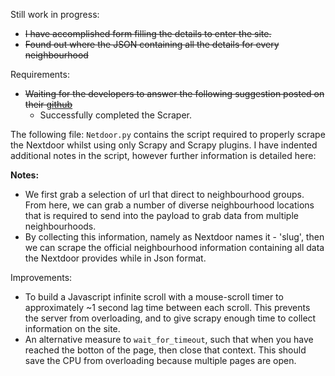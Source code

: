 Still work in progress:

- ~~I have accomplished form filling the details to enter the site.~~
- ~~Found out where the JSON containing all the details for every neighbourhood~~

Requirements:  
- ~~Waiting for the developers to answer the following suggestion posted on their [github](https://github.com/scrapy-plugins/scrapy-playwright/issues/61)~~
  - Successfully completed the Scraper.

The following file: `Netdoor.py` contains the script required to properly scrape the Nextdoor whilst using only Scrapy and Scrapy plugins. I have indented additional notes in the script, however further information is detailed here:

**Notes:**
- We first grab a selection of url that direct to neighbourhood groups. From here, we can grab a number of diverse neighbourhood locations that is required to send into the payload to grab data from multiple neighbourhoods.
- By collecting this information, namely as Nextdoor names it - 'slug', then we can scrape the official neighbourhood information containing all data the Nextdoor provides while in Json format.  

Improvements:
  - To build a Javascript infinite scroll with a mouse-scroll timer to approximately ~1 second lag time between each scroll. This prevents the server from overloading, and to give scrapy enough time to collect information on the site.
  - An alternative measure to `wait_for_timeout`, such that when you have reached the botton of the page, then close that context. This should save the CPU from overloading because multiple pages are open.
